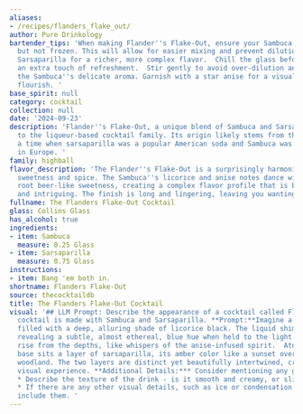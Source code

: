 ```yaml
---
aliases:
- /recipes/flanders_flake_out/
author: Pure Drinkology
bartender_tips: 'When making Flander''s Flake-Out, ensure your Sambuca is chilled,
  but not frozen. This will allow for easier mixing and prevent dilution. Use a high-quality
  Sarsaparilla for a richer, more complex flavor.  Chill the glass beforehand for
  an extra touch of refreshment.  Stir gently to avoid over-dilution and preserve
  the Sambuca''s delicate aroma. Garnish with a star anise for a visual and aromatic
  flourish. '
base_spirit: null
category: cocktail
collection: null
date: '2024-09-23'
description: 'Flander''s Flake-Out, a unique blend of Sambuca and Sarsaparilla, belongs
  to the liqueur-based cocktail family. Its origin likely stems from the 19th century,
  a time when sarsaparilla was a popular American soda and Sambuca was gaining traction
  in Europe. '
family: highball
flavor_description: 'The Flander''s Flake-Out is a surprisingly harmonious blend of
  sweetness and spice. The Sambuca''s licorice and anise notes dance with the Sarsaparilla''s
  root beer-like sweetness, creating a complex flavor profile that is both refreshing
  and intriguing. The finish is long and lingering, leaving you wanting more. '
fullname: The Flanders Flake-Out Cocktail
glass: Collins Glass
has_alcohol: true
ingredients:
- item: Sambuca
  measure: 0.25 Glass
- item: Sarsaparilla
  measure: 0.75 Glass
instructions:
- item: Bang 'em both in.
shortname: Flanders Flake-Out
source: thecocktaildb
title: The Flanders Flake-Out Cocktail
visual: '## LLM Prompt: Describe the appearance of a cocktail called Flander''s Flake-Out**Context:**This
  cocktail is made with Sambuca and Sarsaparilla. **Prompt:**Imagine a cocktail glass
  filled with a deep, alluring shade of licorice black. The liquid shimmers slightly,
  revealing a subtle, almost ethereal, blue hue when held to the light. Tiny bubbles
  rise from the depths, like whispers of the anise-infused spirit.  Atop this captivating
  base sits a layer of sarsaparilla, its amber color like a sunset over a forgotten
  woodland. The two layers are distinct yet beautifully intertwined, creating a mesmerizing
  visual experience. **Additional Details:*** Consider mentioning any garnishes used.
  * Describe the texture of the drink - is it smooth and creamy, or slightly viscous?
  * If there are any other visual details, such as ice or condensation on the glass,
  include them. '
---
```



